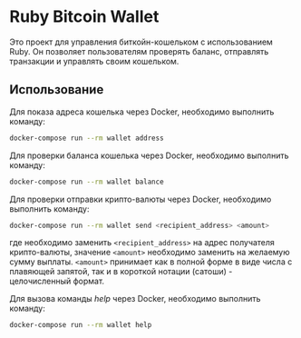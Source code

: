 # Ruby Bitcoin Wallet

Это проект для управления биткойн-кошельком с использованием Ruby. Он позволяет пользователям проверять баланс, отправлять транзакции и управлять своим кошельком.

## Использование

Для показа адреса кошелька через Docker, необходимо выполнить команду:

```bash
docker-compose run --rm wallet address
```

Для проверки баланса кошелька через Docker, необходимо выполнить команду:

```bash
docker-compose run --rm wallet balance
```

Для проверки отправки крипто-валюты через Docker, необходимо выполнить команду:

```bash
docker-compose run --rm wallet send <recipient_address> <amount>
```

где необходимо заменить `<recipient_address>` на адрес получателя крипто-валюты, значение `<amount>` необходимо заменить на желаемую сумму выплаты. `<amount>` принимает как в полной форме в виде числа с плавяющей запятой, так и в короткой нотации (сатоши) - целочисленный формат.

Для вызова команды *help* через Docker, необходимо выполнить команду:

```bash
docker-compose run --rm wallet help
```
